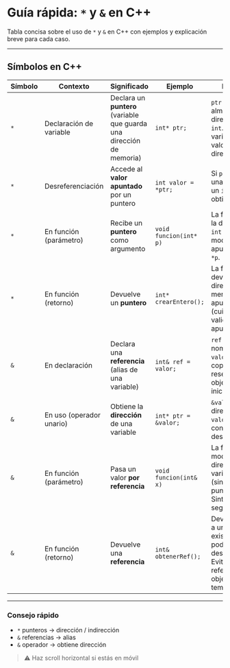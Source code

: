 # Guía rápida: `*` y `&` en C++

Tabla concisa sobre el uso de `*` y `&` en C++ con ejemplos y explicación breve para cada caso.

---

## Símbolos en C++

| Símbolo | Contexto | Significado | Ejemplo | Explicación |
|---------|----------|------------|---------|------------|
| `*` | Declaración de variable | Declara un **puntero** (variable que guarda una dirección de memoria) | `int* ptr;` | `ptr` puede almacenar la dirección de un `int`. Es una variable cuyo valor es una dirección. |
| `*` | Desreferenciación | Accede al **valor apuntado** por un puntero | `int valor = *ptr;` | Si `ptr` apunta a una dirección con un `int`, `*ptr` obtiene ese valor. |
| `*` | En función (parámetro) | Recibe un **puntero** como argumento | `void funcion(int* p)` | La función recibe la dirección de un `int` y puede modificar el valor apuntado usando `*p`. |
| `*` | En función (retorno) | Devuelve un **puntero** | `int* crearEntero();` | La función devuelve una dirección de memoria que apunta a un `int` (cuidado con la validez del objeto apuntado). |
| `&` | En declaración | Declara una **referencia** (alias de una variable) | `int& ref = valor;` | `ref` es otro nombre para `valor`; no crea copia y no puede reseñar a otro objeto tras la inicialización. |
| `&` | En uso (operador unario) | Obtiene la **dirección** de una variable | `int* ptr = &valor;` | `&valor` devuelve la dirección de `valor`. Es lo contrario de la desreferenciación. |
| `&` | En función (parámetro) | Pasa un valor **por referencia** | `void funcion(int& x)` | La función puede modificar directamente la variable original (sin usar punteros). Sintaxis clara y segura. |
| `&` | En función (retorno) | Devuelve una **referencia** | `int& obtenerRef();` | Devuelve un alias a un objeto existente para poder modificarlo desde el llamador. Evitar devolver referencias a objetos temporales. |

---

### Consejo rápido

- `*` punteros → dirección / indirección  
- `&` referencias → alias  
- `&` operador → obtiene dirección  

> ⚠️ Haz scroll horizontal si estás en móvil
